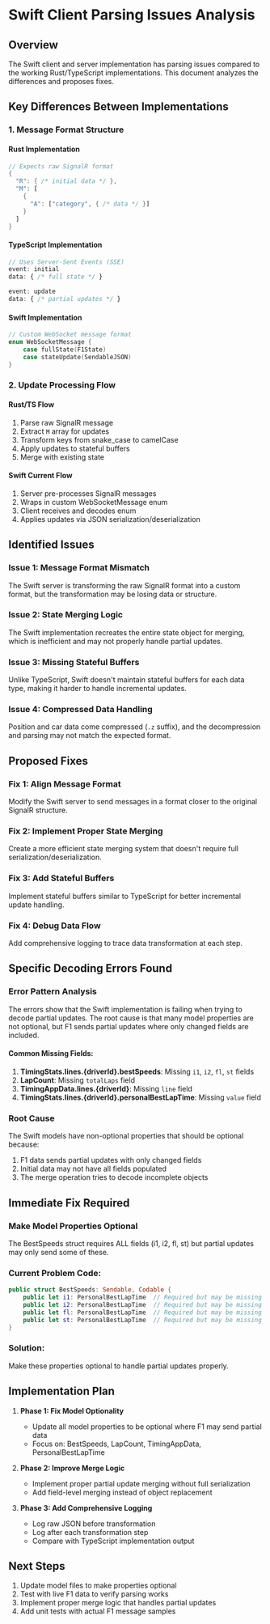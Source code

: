 # Swift Client Parsing Issues Analysis

## Overview
The Swift client and server implementation has parsing issues compared to the working Rust/TypeScript implementations. This document analyzes the differences and proposes fixes.

## Key Differences Between Implementations

### 1. Message Format Structure

#### Rust Implementation
```rust
// Expects raw SignalR format
{
  "R": { /* initial data */ },
  "M": [
    {
      "A": ["category", { /* data */ }]
    }
  ]
}
```

#### TypeScript Implementation
```typescript
// Uses Server-Sent Events (SSE)
event: initial
data: { /* full state */ }

event: update
data: { /* partial updates */ }
```

#### Swift Implementation
```swift
// Custom WebSocket message format
enum WebSocketMessage {
    case fullState(F1State)
    case stateUpdate(SendableJSON)
}
```

### 2. Update Processing Flow

#### Rust/TS Flow
1. Parse raw SignalR message
2. Extract `M` array for updates
3. Transform keys from snake_case to camelCase
4. Apply updates to stateful buffers
5. Merge with existing state

#### Swift Current Flow
1. Server pre-processes SignalR messages
2. Wraps in custom WebSocketMessage enum
3. Client receives and decodes enum
4. Applies updates via JSON serialization/deserialization

## Identified Issues

### Issue 1: Message Format Mismatch
The Swift server is transforming the raw SignalR format into a custom format, but the transformation may be losing data or structure.

### Issue 2: State Merging Logic
The Swift implementation recreates the entire state object for merging, which is inefficient and may not properly handle partial updates.

### Issue 3: Missing Stateful Buffers
Unlike TypeScript, Swift doesn't maintain stateful buffers for each data type, making it harder to handle incremental updates.

### Issue 4: Compressed Data Handling
Position and car data come compressed (`.z` suffix), and the decompression and parsing may not match the expected format.

## Proposed Fixes

### Fix 1: Align Message Format
Modify the Swift server to send messages in a format closer to the original SignalR structure.

### Fix 2: Implement Proper State Merging
Create a more efficient state merging system that doesn't require full serialization/deserialization.

### Fix 3: Add Stateful Buffers
Implement stateful buffers similar to TypeScript for better incremental update handling.

### Fix 4: Debug Data Flow
Add comprehensive logging to trace data transformation at each step.

## Specific Decoding Errors Found

### Error Pattern Analysis
The errors show that the Swift implementation is failing when trying to decode partial updates. The root cause is that many model properties are not optional, but F1 sends partial updates where only changed fields are included.

#### Common Missing Fields:
1. **TimingStats.lines.{driverId}.bestSpeeds**: Missing `i1`, `i2`, `fl`, `st` fields
2. **LapCount**: Missing `totalLaps` field  
3. **TimingAppData.lines.{driverId}**: Missing `line` field
4. **TimingStats.lines.{driverId}.personalBestLapTime**: Missing `value` field

### Root Cause
The Swift models have non-optional properties that should be optional because:
1. F1 data sends partial updates with only changed fields
2. Initial data may not have all fields populated
3. The merge operation tries to decode incomplete objects

## Immediate Fix Required

### Make Model Properties Optional
The BestSpeeds struct requires ALL fields (i1, i2, fl, st) but partial updates may only send some of these.

### Current Problem Code:
```swift
public struct BestSpeeds: Sendable, Codable {
    public let i1: PersonalBestLapTime  // Required but may be missing
    public let i2: PersonalBestLapTime  // Required but may be missing
    public let fl: PersonalBestLapTime  // Required but may be missing
    public let st: PersonalBestLapTime  // Required but may be missing
}
```

### Solution:
Make these properties optional to handle partial updates properly.

## Implementation Plan

1. **Phase 1: Fix Model Optionality**
   - Update all model properties to be optional where F1 may send partial data
   - Focus on: BestSpeeds, LapCount, TimingAppData, PersonalBestLapTime

2. **Phase 2: Improve Merge Logic**
   - Implement proper partial update merging without full serialization
   - Add field-level merging instead of object replacement

3. **Phase 3: Add Comprehensive Logging**
   - Log raw JSON before transformation
   - Log after each transformation step
   - Compare with TypeScript implementation output

## Next Steps
1. Update model files to make properties optional
2. Test with live F1 data to verify parsing works
3. Implement proper merge logic that handles partial updates
4. Add unit tests with actual F1 message samples
